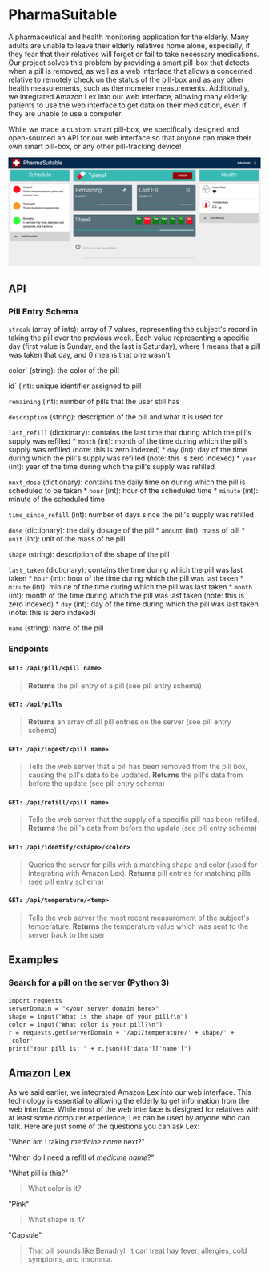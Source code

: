 # PharmaSuitable

A pharmaceutical and health monitoring application for the elderly.  Many adults are unable to leave their elderly relatives home alone, especially, if they fear that their relatives will forget or fail to take necessary medications.  Our project solves this problem by providing a smart pill-box that detects when a pill is removed, as well as a web interface that allows a concerned relative to remotely check on the status of the pill-box and as any other health measurements, such as thermometer measurements. Additionally, we integrated Amazon Lex into our web interface, allowing many elderly patients to use the web interface to get data on their medication, even if they are unable to use a computer.

While we made a custom smart pill-box, we specifically designed and open-sourced an API for our web interface so that anyone can make their own smart pill-box, or any other pill-tracking device!

![Alt text](/dashboard.png "The main dashboard")

## API

### Pill Entry Schema
`streak` (array of ints): array of 7 values, representing the subject's record in taking the pill over the previous week. Each value representing a specific day (first value is Sunday, and the last is Saturday), where 1 means that a pill was taken that day, and 0 means that one wasn't

color` (string): the color of the pill

id` (int): unique identifier assigned to pill

`remaining` (int): number of pills that the user still has

`description` (string): description of the pill and what it is used for

`last_refill` (dictionary): contains the last time that during which the pill's supply was refilled
    * `month` (int): month of the time during which the pill's supply was refilled (note: this is zero indexed)
    * `day` (int): day of the time during which the pill's supply was refilled (note: this is zero indexed)
    * `year` (int): year of the time during whch the pill's supply was refilled
    
`next_dose` (dictionary): contains the daily time on during which the pill is scheduled to be taken
    * `hour` (int): hour of the scheduled time
    * `minute` (int): minute of the scheduled time
    
`time_since_refill` (int): number of days since the pill's supply was refilled

`dose` (dictionary): the daily dosage of the pill
    * `amount` (int): mass of pill
    * `unit` (int): unit of the mass of he pill
    
`shape` (string): description of the shape of the pill

`last_taken` (dictionary): contains the time during which the pill was last taken
    * `hour` (int): hour of the time during which the pill was last taken
    * `minute` (int): minute of the time during which the pill was last taken
    * `month` (int): month of the time during which the pill was last taken (note: this is zero indexed)
    * `day` (int): day of the time during which the pill was last taken (note: this is zero indexed)
    
`name` (string): name of the pill
 ### Endpoints
 #### `GET: /api/pill/<pill name>`
 >**Returns** the pill entry of a pill (see pill entry schema)
 #### `GET: /api/pills`
 >**Returns** an array of all pill entries on the server (see pill entry schema)
 #### `GET: /api/ingest/<pill name>`
 >Tells the web server that a pill has been removed from the pill box, causing the pill's data to be updated. **Returns** the pill's data from before the update (see pill entry schema)
 #### `GET: /api/refill/<pill name>`
 >Tells the web server that the supply of a specific pill has been refilled. **Returns** the pill's data from before the update (see pill entry schema)
 #### `GET: /api/identify/<shape>/<color>`
 >Queries the server for pills with a matching shape and color (used for integrating with Amazon Lex). **Returns** pill entries for matching pills (see pill entry schema)
 #### `GET: /api/temperature/<temp>`
 >Tells the web server the most recent measurement of the subject's temperature. **Returns** the temperature value which was sent to the server back to the user
  
 
## Examples
### Search for a pill on the server (Python 3)
```
import requests
serverDomain = "<your server domain here>"
shape = input("What is the shape of your pill?\n")
color = input("What color is your pill?\n")
r = requests.get(serverDomain + '/api/temperature/' + shape/' + 'color'
print("Your pill is: " + r.json()['data']['name']")
```

## Amazon Lex
As we said earlier, we integrated Amazon Lex into our web interface.  This technology is essential to allowing the elderly to get information from the web interface.  While most of the web interface is designed for relatives with at least some computer experience, Lex can be used by anyone who can talk. Here are just some of the questions you can ask Lex:

"When am I taking *medicine name* next?"

"When do I need a refill of *medicine name*?"

"What pill is this?"

> What color is it?

"Pink"

> What shape is it?

"Capsule"

> That pill sounds like Benadryl.  It can treat hay fever, allergies, cold symptoms, and insomnia.

